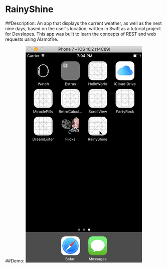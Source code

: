 # RainyShine

##Description:
An app that displays the current weather, as well as the next nine days, based on the user's location; written in Swift as a tutorial project for Devslopes. This app was built to learn the concepts of REST and web requests using Alamofire.

##Demo:
![](RainyShine.gif)